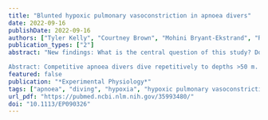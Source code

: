 ```yaml
---
title: "Blunted hypoxic pulmonary vasoconstriction in apnoea divers"
date: 2022-09-16
publishDate: 2022-09-16
authors: ["Tyler Kelly", "Courtney Brown", "Mohini Bryant-Ekstrand", "Rachel Lord", "Tony Dawkins", "Aimee Drane", "Joel Futral", "Otto Barak", "Tanja Dragun", "Michael Stembridge", "Boris Spajic", "Ivan Drvis", "Joseph Duke", "Philip Ainslie", "Glen E. Foster", "Zeljko Dujic", "Andrew Lovering"]
publication_types: ["2"]
abstract: "New findings: What is the central question of this study? Does the hyperbaric, hypercapnic, acidotic, hypoxic stress of apnoea diving lead to greater pulmonary vasoreactivity and increased right heart work in apnoea divers? What is the main finding and its importance? Compared with sex- and age-matched control subjects, divers experienced significantly less change in total pulmonary resistance in response to short-duration isocapnic hypoxia. With oral sildenafil (50 mg), there were no differences in total pulmonary resistance between groups, suggesting that divers can maintain normal pulmonary artery tone in hypoxic conditions. Blunted hypoxic pulmonary vasoconstriction might be beneficial during apnoea diving.

Abstract: Competitive apnoea divers dive repetitively to depths >50 m. During the final portions of ascent, divers experience significant hypoxaemia. Additionally, hyperbaria during diving increases thoracic blood volume while simultaneously reducing lung volume and increasing pulmonary artery pressure. We hypothesized that divers would have exaggerated hypoxic pulmonary vasoconstriction, leading to increased right heart work owing to their repetitive hypoxaemia and hyperbaria, and that the administration of sildenafil would have a greater effect in reducing pulmonary resistance in divers. We recruited 16 divers (Divers) and 16 age- and sex-matched non-diving control subjects (Controls). Using a double-blinded, placebo-controlled, cross-over design, participants were evaluated for normal cardiac and lung function, then their cardiopulmonary responses to 20-30 min of isocapnic hypoxia (end-tidal partial pressure of O2 = 50 mmHg) were measured 1 h after ingestion of 50 mg sildenafil or placebo. Cardiac structure and cardiopulmonary function were similar at baseline. With placebo, Divers had a significantly smaller increase in total pulmonary resistance than Controls after 20-30 min isocapnic hypoxia (change -3.85 ± 72.85 vs. 73.74 ± 91.06 dyns cm-5 , P = 0.0222). With sildenafil, Divers and Controls had similar blunted increases in total pulmonary resistance after 20-30 min of hypoxia. Divers also had a significantly lower systemic vascular resistance after sildenafil in normoxia. These data indicate that repetitive apnoea diving leads to a blunted hypoxic pulmonary vasoconstriction. We suggest that this is a beneficial adaption allowing for increased cardiac output with reduced right heart work and thus reducing cardiac oxygen utilization in hypoxaemic conditions."
featured: false
publication: "*Experimental Physiology*"
tags: ["apnoea", "diving", "hypoxia", "hypoxic pulmonary vasoconstriction"]
url_pdf: "https://pubmed.ncbi.nlm.nih.gov/35993480/"
doi: "10.1113/EP090326"
---
```

